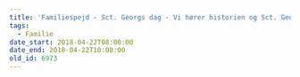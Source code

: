 ```yaml
---
title: 'Familiespejd - Sct. Georgs dag - Vi hører historien og Sct. Georg og dragen'
tags:
  - Familie
date_start: 2018-04-22T08:00:00
date_end: 2018-04-22T10:00:00
old_id: 6973
---
```

